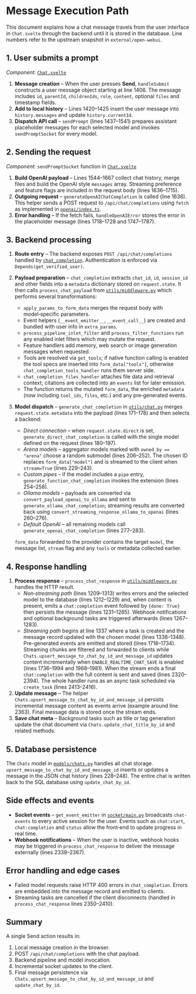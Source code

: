 # Message Execution Path

This document explains how a chat message travels from the user interface in `Chat.svelte` through the backend until it is stored in the database. Line numbers refer to the upstream snapshot in `external/open-webui`.

## 1. User submits a prompt

*Component:* [`Chat.svelte`](../external/open-webui/src/lib/components/chat/Chat.svelte)

1. **Message creation** – When the user presses **Send**, `handleSubmit` constructs a user message object starting at line 1406. The message includes `id`, `parentId`, `childrenIds`, `role`, `content`, optional `files` and timestamp fields.
2. **Add to local history** – Lines 1420–1425 insert the user message into `history.messages` and update `history.currentId`.
3. **Dispatch API call** – `sendPrompt` (lines 1437–1541) prepares assistant placeholder messages for each selected model and invokes `sendPromptSocket` for every model.

## 2. Sending the request

*Component:* `sendPromptSocket` function in [`Chat.svelte`](../external/open-webui/src/lib/components/chat/Chat.svelte)

1. **Build OpenAI payload** – Lines 1544–1667 collect chat history, merge files and build the OpenAI style `messages` array. Streaming preference and feature flags are included in the request body (lines 1636–1715).
2. **Outgoing request** – `generateOpenAIChatCompletion` is called (line 1636). This helper sends a POST request to `/api/chat/completions` using `fetch` as implemented in [`openai/index.ts`](../external/open-webui/src/lib/apis/openai/index.ts#L362-L386).
3. **Error handling** – If the fetch fails, `handleOpenAIError` stores the error in the placeholder message (lines 1718–1728 and 1747–1787).

## 3. Backend processing

1. **Route entry** – The backend exposes `POST /api/chat/completions` handled by [`chat_completion`](../external/open-webui/backend/open_webui/main.py#L1274-L1371). Authentication is enforced via `Depends(get_verified_user)`.
2. **Payload preparation** – `chat_completion` extracts `chat_id`, `id`, `session_id` and other fields into a `metadata` dictionary stored on `request.state`. It then calls `process_chat_payload` from [`utils/middleware.py`](../external/open-webui/backend/open_webui/utils/middleware.py#L720-L1034) which performs several transformations:
   - `apply_params_to_form_data` merges the request body with model‑specific parameters.
   - Event helpers (`__event_emitter__`, `__event_call__`) are created and bundled with user info in `extra_params`.
   - `process_pipeline_inlet_filter` and `process_filter_functions` run any enabled inlet filters which may mutate the request.
   - Feature handlers add memory, web search or image generation messages when requested.
   - Tools are resolved via `get_tools`; if native function calling is enabled the tool specs are inserted into `form_data["tools"]`, otherwise `chat_completion_tools_handler` runs them server side.
   - `chat_completion_files_handler` attaches file data and retrieval context; citations are collected into an `events` list for later emission.
   - The function returns the mutated `form_data`, the enriched `metadata` (now including `tool_ids`, `files`, etc.) and any pre‑generated events.
3. **Model dispatch** – `generate_chat_completion` in [`utils/chat.py`](../external/open-webui/backend/open_webui/utils/chat.py#L161-L286) merges `request.state.metadata` into the payload (lines 171–178) and then selects a backend:
   - *Direct connection* – when `request.state.direct` is set, `generate_direct_chat_completion` is called with the single model defined on the request (lines 180–197).
   - *Arena models* – aggregator models marked with `owned_by == "arena"` choose a random submodel (lines 206–252). The chosen ID replaces `form_data["model"]` and is streamed to the client when `stream=True` (lines 229–243).
   - *Custom pipes* – if the model includes a `pipe` entry, `generate_function_chat_completion` invokes the extension (lines 254–258).
   - *Ollama models* – payloads are converted via `convert_payload_openai_to_ollama` and sent to `generate_ollama_chat_completion`; streaming results are converted back using `convert_streaming_response_ollama_to_openai` (lines 260–276).
   - *Default OpenAI* – all remaining models call `generate_openai_chat_completion` (lines 277–283).
   
   `form_data` forwarded to the provider contains the target `model`, the message list, `stream` flag and any `tools` or metadata collected earlier.

## 4. Response handling

1. **Process response** – `process_chat_response` in [`utils/middleware.py`](../external/open-webui/backend/open_webui/utils/middleware.py#L1209-L2440) handles the HTTP result.
   - *Non‑streaming path* (lines 1209–1313) writes errors and the selected model to the database (lines 1212–1229) and, when content is present, emits a `chat:completion` event followed by `{done: True}` then persists the message (lines 1231–1265). Webhook notifications and optional background tasks are triggered afterwards (lines 1267–1283).
   - *Streaming path* begins at line 1337 where a task is created and the message record updated with the chosen model (lines 1338–1348). Pre-generated events are emitted and stored (lines 1718–1734). Streaming chunks are filtered and forwarded to clients while `Chats.upsert_message_to_chat_by_id_and_message_id` updates content incrementally when `ENABLE_REALTIME_CHAT_SAVE` is enabled (lines 1736–1994 and 1968–1981). When the stream ends a final `chat:completion` with the full content is sent and saved (lines 2320–2394). The whole handler runs as an async task scheduled via `create_task` (lines 2413–2416).
2. **Update message** – The helper `Chats.upsert_message_to_chat_by_id_and_message_id` persists incremental message content as events arrive (example around line 2363). Final message data is stored once the stream ends.
3. **Save chat meta** – Background tasks such as title or tag generation update the chat document via `Chats.update_chat_title_by_id` and related methods.

## 5. Database persistence

The `Chats` model in [`models/chats.py`](../external/open-webui/backend/open_webui/models/chats.py#L150-L188) handles all chat storage. `upsert_message_to_chat_by_id_and_message_id` inserts or updates a message in the JSON chat history (lines 228–248). The entire chat is written back to the SQL database using `update_chat_by_id`.

## Side effects and events

* **Socket events** – `get_event_emitter` in [`socket/main.py`](../external/open-webui/backend/open_webui/socket/main.py#L304-L356) broadcasts `chat-events` to every active session for the user. Events such as `chat:start`, `chat:completion` and `status` allow the front‑end to update progress in real time.
* **Webhook notifications** – When the user is inactive, webhook hooks may be triggered in `process_chat_response` to deliver the message externally (lines 2338–2367).

## Error handling and edge cases

* Failed model requests raise HTTP 400 errors in `chat_completion`. Errors are embedded into the message record and emitted to clients.
* Streaming tasks are cancelled if the client disconnects (handled in `process_chat_response` lines 2350–2410).

## Summary

A single Send action results in:
1. Local message creation in the browser.
2. POST `/api/chat/completions` with the chat payload.
3. Backend pipeline and model invocation.
4. Incremental socket updates to the client.
5. Final message persistence via `Chats.upsert_message_to_chat_by_id_and_message_id` and `update_chat_by_id`.

